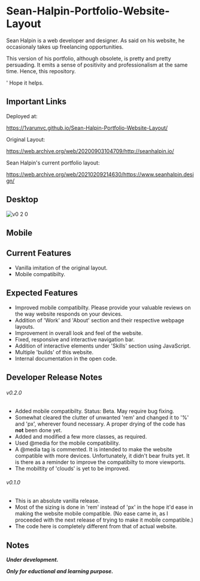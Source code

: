 # Sean-Halpin-Portfolio-Website-Layout
Sean Halpin is a web developer and designer. As said on his website, he occasionaly takes up freelancing opportunities.

This version of his portfolio, although obsolete, is pretty and pretty persuading. It emits a sense of positivity and professionalism at the same time. Hence, this repository. 

' Hope it helps.

## Important Links
Deployed at:

https://1varunvc.github.io/Sean-Halpin-Portfolio-Website-Layout/

Original Layout:

https://web.archive.org/web/20200903104709/http://seanhalpin.io/

Sean Halpin's current portfolio layout:

https://web.archive.org/web/20210209214630/https://www.seanhalpin.design/

## Desktop
![v0 2 0](https://user-images.githubusercontent.com/71169556/113590889-da5cd880-9650-11eb-97cb-3086bb3f7d50.png)

## Mobile


## Current Features
* Vanilla imitation of the original layout.
* Mobile compatibilty.

## Expected Features
* Improved mobile compatibilty. Please provide your valuable reviews on the way website responds on your devices.
* Addition of 'Work' and 'About' section and their respective webpage layouts.
* Improvement in overall look and feel of the website.
* Fixed, responsive and interactive navigation bar.
* Addition of interactive elements under 'Skills' section using JavaScript.
* Multiple 'builds' of this website.
* Internal documentation in the open code.

## Developer Release Notes
###### v0.2.0
* Added mobile compatibilty. Status: Beta. May require bug fixing.
* Somewhat cleared the clutter of unwanted 'rem' and changed it to '%' and 'px', wherever found necessary. A proper drying of the code has **not** been done yet.
* Added and modified a few more classes, as required.
* Used @media for the mobile compatibility.
* A @media tag is commented. It is intended to make the website compatible with more devices. Unfortunately, it didn't bear fruits yet. It is there as a reminder to improve the compatibilty to more viewports.
* The mobiltity of 'clouds' is yet to be improved.

###### v0.1.0
* This is an absolute vanilla release.
* Most of the sizing is done in 'rem' instead of 'px' in the hope it'd ease in making the website mobile compatible. (No ease came in, as I proceeded with the next release of trying to make it mobile compatible.)
* The code here is completely different from that of actual website.

## Notes
_**Under development.**_

_**Only for eductional and learning purpose.**_
